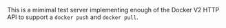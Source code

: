 This is a mimimal test server implementing enough of the Docker V2 HTTP API to support a `docker push` and `docker pull`.
